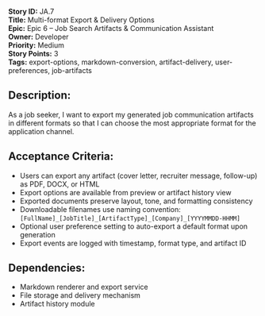 **Story ID:** JA.7  
**Title:** Multi-format Export & Delivery Options  
**Epic:** Epic 6 – Job Search Artifacts & Communication Assistant  
**Owner:** Developer  
**Priority:** Medium  
**Story Points:** 3  
**Tags:** export-options, markdown-conversion, artifact-delivery, user-preferences, job-artifacts  

## Description:
As a job seeker, I want to export my generated job communication artifacts in different formats so that I can choose the most appropriate format for the application channel.

## Acceptance Criteria:
- Users can export any artifact (cover letter, recruiter message, follow-up) as PDF, DOCX, or HTML
- Export options are available from preview or artifact history view
- Exported documents preserve layout, tone, and formatting consistency
- Downloadable filenames use naming convention: `[FullName]_[JobTitle]_[ArtifactType]_[Company]_[YYYYMMDD-HHMM]`
- Optional user preference setting to auto-export a default format upon generation
- Export events are logged with timestamp, format type, and artifact ID

## Dependencies:
- Markdown renderer and export service
- File storage and delivery mechanism
- Artifact history module
